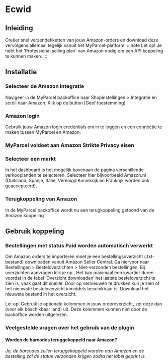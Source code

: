 # Ecwid


## Inleiding
Creëer snel verzendetiketten van jouw Amazon-orders en download deze vervolgens allemaal tegelijk vanuit het MyParcel-platform.
:::note
Let op! Je hebt het 'Professional selling plan' van Amazon nodig om een API koppeling te kunnen maken.
:::

## Installatie

### Selecteer de Amazon integratie
Navigeer in de MyParcel backoffice naar Shopinstellingen > Integratie en scroll naar Amazon. Klik op de button [Geef toestemming]
<MPImg src="/documentation/amazon/amazon_shopinstellingen_integratie.png" alt="Amazon integratie" />

### Amazon login
Gebruik jouw Amazon login credentials om in te loggen en een connectie te maken tussen MyParcel en Amazon.
<MPImg src="/documentation/amazon/amazon_login_credentials.png" alt="Amazon login" />

### MyParcel voldoet aan Amazon Strikte Privacy eisen
<MPImg src="/documentation/amazon/amazon_toestemming_myparcel_voldoet.png" alt="Amazon MyParcel voldoet aan de strikte Amazon Privacy eisen" />

### Selecteer een markt
In het dashboard is het mogelijk bovenaan de pagina verschillende verkooplanden te selecteren. Selecteer hier bijvoorbeeld Amazon.nl (Duitsland, Spanje, Italie, Verenigd Koninkrijk en Frankrijk worden ook geaccepteerd).
<MPImg src="/documentation/amazon/amazon_selecteer_markt.png" alt="Amazon Selecteer een markt" />

### Terugkoppeling van Amazon
In de MyParcel backoffice wordt nu een terugkoppeling getoond van de Amazon koppeling
<MPImg src="/documentation/amazon/amazon_koppeling_is_gemaakt.png" alt="Amazon koppeling" />


## Gebruik koppeling

### Bestellingen met status Paid worden automatisch verwerkt
Om Amazon orders te importeren moet je een bestellingsoverzicht (.txt-bestand) downloaden vanuit Amazon Seller Central. Ga hiervoor naar Bestellingen > Besteloverzichten > Niet-verzonden bestellingen. Bij overzichten aanvragen klik je op . Het kan maximaal een kwartier duren voordat in de tabel ‘Overzicht downloaden’ het laatste besteloverzicht te zien is, vaak gaat dit sneller. Door op vernieuwen te drukken kun je zien of het nieuwste besteloverzicht inmiddels beschikbaar is. Download het nieuwste bestand in het overzicht.

Let op! Gebruik je optionele kolommen in jouw orderoverzicht, zet deze dan (voor elk beschikbaar land) uit. Deze kolommen kunnen niet door de backoffice worden uitgelezen.


### Veelgestelde vragen over het gebruik van de plugin

#### Worden de barcodes teruggekoppeld naar Amazon?
*Ja, de barcodes zullen teruggekoppeld worden aan Amazon en de bestelling zal de status verzonden krijgen zodra het label geprint is.*

